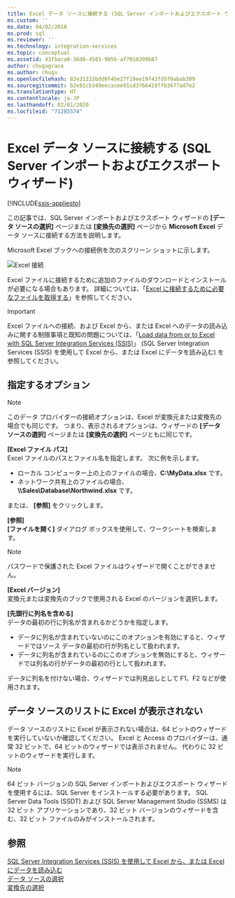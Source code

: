 ```yaml
---
title: Excel データ ソースに接続する (SQL Server インポートおよびエクスポート ウィザード) | Microsoft Docs
ms.custom: ''
ms.date: 04/02/2018
ms.prod: sql
ms.reviewer: ''
ms.technology: integration-services
ms.topic: conceptual
ms.assetid: 43fbaca0-36d8-4583-9056-af7010209b87
author: chugugrace
ms.author: chugu
ms.openlocfilehash: 82e21333bdd0f4be27f19ee19f43fd5f0abab309
ms.sourcegitcommit: b2e81cb349eecacee91cd3766410ffb3677ad7e2
ms.translationtype: HT
ms.contentlocale: ja-JP
ms.lasthandoff: 02/01/2020
ms.locfileid: "71285574"
---
```

# <a name="connect-to-an-excel-data-source-sql-server-import-and-export-wizard"></a>Excel データ ソースに接続する (SQL Server インポートおよびエクスポート ウィザード)

[!INCLUDE[ssis-appliesto](../../includes/ssis-appliesto-ssvrpluslinux-asdb-asdw-xxx.md)]


この記事では、SQL Server インポートおよびエクスポート ウィザードの **[データ ソースの選択]** ページまたは **[変換先の選択]** ページから **Microsoft Excel** データ ソースに接続する方法を説明します。

Microsoft Excel ブックへの接続例を次のスクリーン ショットに示します。

![Excel 接続](../../integration-services/import-export-data/media/excel-connection.png) 

Excel ファイルに接続するために追加のファイルのダウンロードとインストールが必要になる場合もあります。 詳細については、「[Excel に接続するために必要なファイルを取得する](../load-data-to-from-excel-with-ssis.md#files-you-need)」を参照してください。

> [!IMPORTANT]
> Excel ファイルへの接続、および Excel から、または Excel へのデータの読み込みに関する制限事項と既知の問題については、「[Load data from or to Excel with SQL Server Integration Services (SSIS)](../load-data-to-from-excel-with-ssis.md)」 (SQL Server Integration Services (SSIS) を使用して Excel から、または Excel にデータを読み込む) を参照してください。

## <a name="options-to-specify"></a>指定するオプション

> [!NOTE]
> このデータ プロバイダーの接続オプションは、Excel が変換元または変換先の場合でも同じです。 つまり、表示されるオプションは、ウィザードの **[データ ソースの選択]** ページまたは **[変換先の選択]** ページともに同じです。

**[Excel ファイル パス]**  
 Excel ファイルのパスとファイル名を指定します。 次に例を示します。
-   ローカル コンピューター上の上のファイルの場合、**C:\\MyData.xlsx** です。
-   ネットワーク共有上のファイルの場合、 **\\\\Sales\\Database\\Northwind.xlsx** です。

または、 **[参照]** をクリックします。  
  
 **[参照]**  
 **[ファイルを開く]** ダイアログ ボックスを使用して、ワークシートを検索します。  

> [!NOTE]
> パスワードで保護された Excel ファイルはウィザードで開くことができません。

 **[Excel バージョン]**  
変換元または変換先のブックで使用される Excel のバージョンを選択します。

**[先頭行に列名を含める]**  
データの最初の行に列名が含まれるかどうかを指定します。
-   データに列名が含まれていないのにこのオプションを有効にすると、ウィザードではソース データの最初の行が列名として扱われます。
-   データに列名が含まれているのにこのオプションを無効にすると、ウィザードでは列名の行がデータの最初の行として扱われます。

データに列名を付けない場合、ウィザードでは列見出しとして F1、F2 などが使用されます。

## <a name="i-dont-see-excel-in-the-list-of-data-sources"></a>データ ソースのリストに Excel が表示されない
データ ソースのリストに Excel が表示されない場合は、64 ビットのウィザードを実行していないか確認してください。 Excel と Access のプロバイダーは、通常 32 ビットで、64 ビットのウィザードでは表示されません。 代わりに 32 ビットのウィザードを実行します。

> [!NOTE]
> 64 ビット バージョンの SQL Server インポートおよびエクスポート ウィザードを使用するには、SQL Server をインストールする必要があります。 SQL Server Data Tools (SSDT) および SQL Server Management Studio (SSMS) は 32 ビット アプリケーションであり、32 ビット バージョンのウィザードを含む、32 ビット ファイルのみがインストールされます。

## <a name="see-also"></a>参照
[SQL Server Integration Services (SSIS) を使用して Excel から、または Excel にデータを読み込む](../load-data-to-from-excel-with-ssis.md)  
[データ ソースの選択](../../integration-services/import-export-data/choose-a-data-source-sql-server-import-and-export-wizard.md)  
[変換先の選択](../../integration-services/import-export-data/choose-a-destination-sql-server-import-and-export-wizard.md)

